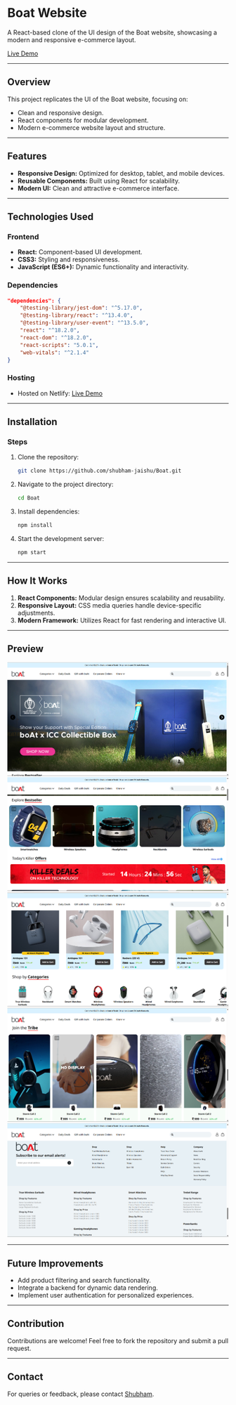 # Boat Website

A React-based clone of the UI design of the Boat website, showcasing a modern and responsive e-commerce layout.

[Live Demo](https://boat-react-app.netlify.app/)

---

## Overview
This project replicates the UI of the Boat website, focusing on:
- Clean and responsive design.
- React components for modular development.
- Modern e-commerce website layout and structure.

---

## Features
- **Responsive Design:** Optimized for desktop, tablet, and mobile devices.
- **Reusable Components:** Built using React for scalability.
- **Modern UI:** Clean and attractive e-commerce interface.

---

## Technologies Used

### Frontend
- **React:** Component-based UI development.
- **CSS3:** Styling and responsiveness.
- **JavaScript (ES6+):** Dynamic functionality and interactivity.

### Dependencies
```json
"dependencies": {
    "@testing-library/jest-dom": "^5.17.0",
    "@testing-library/react": "^13.4.0",
    "@testing-library/user-event": "^13.5.0",
    "react": "^18.2.0",
    "react-dom": "^18.2.0",
    "react-scripts": "5.0.1",
    "web-vitals": "^2.1.4"
}
```

### Hosting
- Hosted on Netlify: [Live Demo](https://boat-react-app.netlify.app/)

---

## Installation

### Steps
1. Clone the repository:
   ```bash
   git clone https://github.com/shubham-jaishu/Boat.git
   ```

2. Navigate to the project directory:
   ```bash
   cd Boat
   ```

3. Install dependencies:
   ```bash
   npm install
   ```

4. Start the development server:
   ```bash
   npm start
   ```

---

## How It Works
1. **React Components:** Modular design ensures scalability and reusability.
2. **Responsive Layout:** CSS media queries handle device-specific adjustments.
3. **Modern Framework:** Utilizes React for fast rendering and interactive UI.

---

## Preview
![Screenshot 1](./src/img/Screenshots/ss1.png)
![Screenshot 2](./src/img/Screenshots/ss2.png)
![Screenshot 3](./src/img/Screenshots/ss3.png)
![Screenshot 4](./src/img/Screenshots/ss4.png)
![Screenshot 5](./src/img/Screenshots/ss5.png)

---

## Future Improvements
- Add product filtering and search functionality.
- Integrate a backend for dynamic data rendering.
- Implement user authentication for personalized experiences.

---

## Contribution
Contributions are welcome! Feel free to fork the repository and submit a pull request.

---

## Contact
For queries or feedback, please contact [Shubham](mailto:shubhamjaishu@gmail.com).

